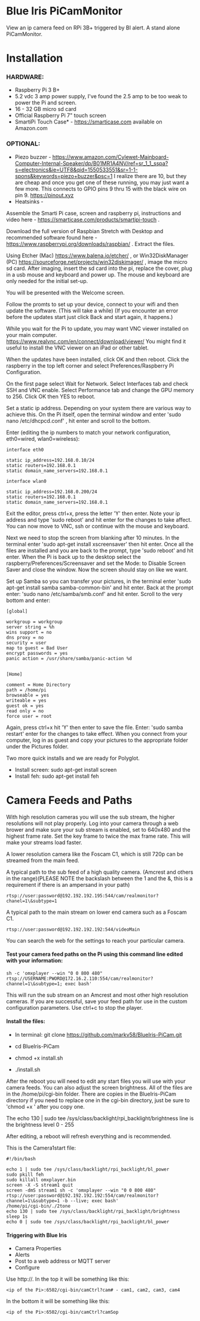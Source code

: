 # Blue Iris PiCamMonitor

View an ip camera feed on RPi 3B+ triggered by BI alert. A stand alone PiCamMonitor.

# Installation

### HARDWARE:

* Raspberry Pi 3 B+
* 5.2 vdc 3 amp power supply, I've found the 2.5 amp to be too weak to power the Pi and screen.
* 16 - 32 GB micro sd card
* Official Raspberry Pi 7" touch screen 
* SmartiPi Touch Case* - https://smarticase.com available on Amazon.com

### OPTIONAL:

* Piezo buzzer - https://www.amazon.com/Cylewet-Mainboard-Computer-Internal-Speaker/dp/B01MR1A4NV/ref=sr_1_1_sspa?s=electronics&ie=UTF8&qid=1550533551&sr=1-1-spons&keywords=piezo+buzzer&psc=1 I realize there are 10, but they are cheap and once you get one of these running, you may just want a few more. This connects to GPIO pins 9 thru 15 with the black wire on pin 9. https://pinout.xyz
* Heatsinks - 

Assemble the Smarti Pi case, screen and raspberry pi, instructions and video here - https://smarticase.com/products/smartipi-touch .

Download the full version of Raspbian Stretch with Desktop and recommended software found here - https://www.raspberrypi.org/downloads/raspbian/ .
Extract the files.

Using Etcher (Mac) https://www.balena.io/etcher/ , or
Win32DiskManager (PC) https://sourceforge.net/projects/win32diskimager/ , image the micro sd card.
After imaging, insert the sd card into the pi, replace the cover, plug in a usb mouse and keyboard and power up. The mouse and keyboard are only needed for the initial set-up.

You will be presented with the Welcome screen.

Follow the promts to set up your device, connect to your wifi and then update the software. (This will take a while) (If you encounter an error before the updates start just click Back and start again, it happens.)

While you wait for the Pi to update, you may want VNC viewer installed on your main computer. https://www.realvnc.com/en/connect/download/viewer/ You might find it useful to install the VNC viewer on an iPad or other tablet.

When the updates have been installed, click OK and then reboot. Click the raspberry in the top left corner and select Preferences/Raspberry Pi Configuration.

On the first page select Wait for Network. Select Interfaces tab and check SSH and VNC enable. Select Performance tab and change the GPU memory to 256. Click OK then YES to reboot.

Set a static ip address. Depending on your system there are various way to achieve this. On the Pi itself, open the terminal window and enter 'sudo nano /etc/dhcpcd.conf' , hit enter and scroll to the bottom.

Enter (editing the ip numbers to match your network configuration, eth0=wired, wlan0=wireless):

    interface eth0

    static ip_address=192.168.0.10/24
    static routers=192.168.0.1
    static domain_name_servers=192.168.0.1
    
    interface wlan0
    
    static ip_address=192.168.0.200/24
    static routers=192.168.0.1
    static domain_name_servers=192.168.0.1

Exit the editor, press ctrl+x, press the letter 'Y' then enter. Note your ip address and 
type 'sudo reboot' and hit enter for the changes to take affect. 
You can now move to VNC, ssh or continue with the mouse and keyboard.

Next we need to stop the screen from blanking after 10 minutes. In the terminal enter 'sudo apt-get install xscreensaver' then hit enter. Once all the files are installed and you are back to the prompt, type 'sudo reboot' and hit enter. When the Pi is back up to the desktop select the raspberry/Preferences/Screensaver and set the Mode: to Disable Screen Saver and close the window. Now the screen should stay on like we want.

Set up Samba so you can transfer your pictures, in the terminal enter 'sudo apt-get install samba samba-common-bin' and hit enter. Back at the prompt enter: 'sudo nano /etc/samba/smb.conf' and hit enter. Scroll to the very bottom and enter:

    [global]

    workgroup = workgroup 
    server string = %h  
    wins support = no
    dns proxy = no
    security = user
    map to guest = Bad User
    encrypt passwords = yes
    panic action = /usr/share/samba/panic-action %d
  

    [Home]

    comment = Home Directory
    path = /home/pi
    browseable = yes
    writeable = yes
    guest ok = yes
    read only = no
    force user = root
  
Again, press ctrl+x hit 'Y' then enter to save the file. Enter: 'sudo samba restart' enter for the changes to take effect. When you connect from your computer, log in as guest and copy your pictures to the appropriate folder under the Pictures folder.
  
Two more quick installs and we are ready for Polyglot.
* Install screen: sudo apt-get install screen
* Install feh: sudo apt-get install feh

# Camera Feeds and Paths

With high resolution cameras you will use the sub stream, the higher resolutions will not play properly. Log into your camera through a web brower and make sure your sub stream is enabled, set to 640x480 and the highest frame rate. Set the key frame to twice the max frame rate. This will make your streams load faster.

A lower resolution camera like the Foscam C1, which is still 720p can be streamed from the main feed.

A typical path to the sub feed of a high quality camera. (Amcrest and others in the range)\(PLEASE NOTE the backslash between the 1 and the &, this is a requirement if there is an ampersand in your path)

    rtsp://user:password@192.192.192.195:544/cam/realmonitor?chanel=1\&subtype=1 


A typical path to the main stream on lower end camera such as a Foscam C1.

    rtsp://user:password@192.192.192.192:544/videoMain 


You can search the web for the settings to reach your particular camera.

#### Test your camera feed paths on the Pi using this command line edited with your information:

    sh -c 'omxplayer --win "0 0 800 480" rtsp://USERNAME:PWORD@172.16.2.110:554/cam/realmonitor?channel=1\&subtype=1; exec bash'
This will run the sub stream on an Amcrest and most other high resolution cameras. If you are successful, save your feed path for use in the custom configuration parameters. Use ctrl+c to stop the player.

#### Install the files:

* In terminal: git clone https://github.com/markv58/BlueIris-PiCam.git

* cd BlueIris-PiCam

* chmod +x install.sh

* ./install.sh

After the reboot you will need to edit any start files you will use with your camera feeds. You can also adjust the screen brightness. All of the files are in the /home/pi/cgi-bin folder. There are copies in the BlueIris-PiCam directory if you need to replace one in the cgi-bin directory, just be sure to 'chmod +x <file name>' after you copy one.

The echo 130 | sudo tee /sys/class/backlight/rpi_backlight/brightness line is the brightness level 0 - 255

After editing, a reboot will refresh everything and is recommended.

This is the Camera1start file:

    #!/bin/bash

    echo 1 | sudo tee /sys/class/backlight/rpi_backlight/bl_power
    sudo pkill feh
    sudo killall omxplayer.bin
    screen -X -S stream1 quit
    screen -dmS stream1 sh -c 'omxplayer --win "0 0 800 480" rtsp://user:password@192.192.192.192:554/cam/realmonitor?channel=1\&subtype=1 -b --live; exec bash'
    /home/pi/cgi-bin/./2tone
    echo 130 | sudo tee /sys/class/backlight/rpi_backlight/brightness
    sleep 1s
    echo 0 | sudo tee /sys/class/backlight/rpi_backlight/bl_power



#### Triggering with Blue Iris

* Camera Properties
* Alerts
* Post to a web address or MQTT server
* Configure

Use http://.  In the top it will be something like this:

    <ip of the Pi>:6502/cgi-bin/camCtrl?cam# - cam1, cam2, cam3, cam4
    
In the bottom it will be something like this:

    <ip of the Pi>:6502/cgi-bin/camCtrl?camSop
    
